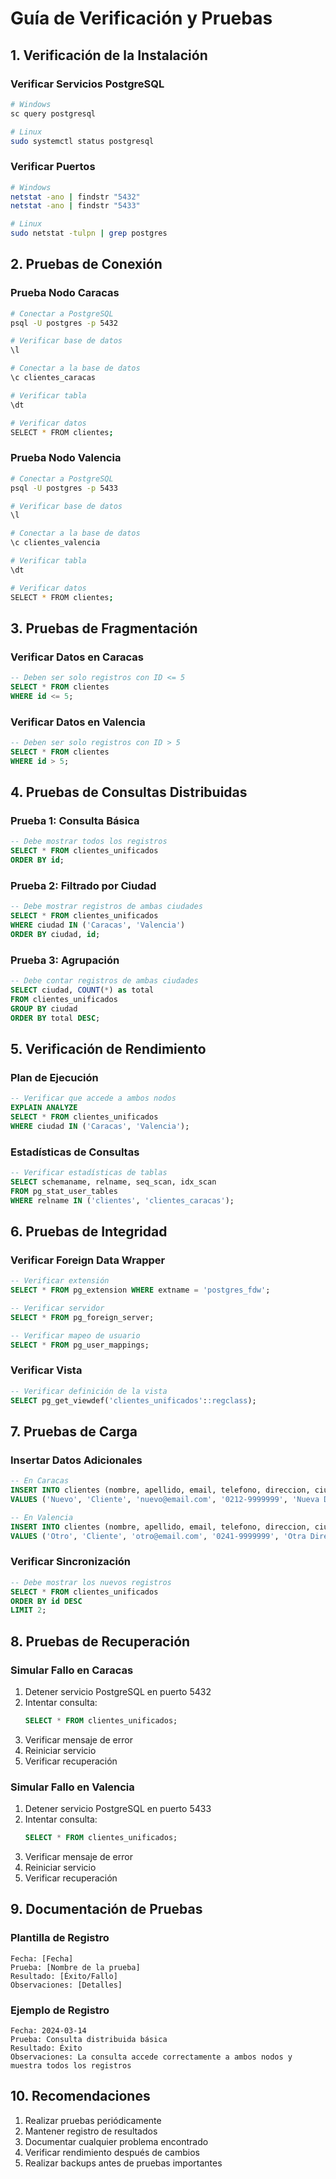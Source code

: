 # Guía de Verificación y Pruebas

## 1. Verificación de la Instalación

### Verificar Servicios PostgreSQL
```bash
# Windows
sc query postgresql

# Linux
sudo systemctl status postgresql
```

### Verificar Puertos
```bash
# Windows
netstat -ano | findstr "5432"
netstat -ano | findstr "5433"

# Linux
sudo netstat -tulpn | grep postgres
```

## 2. Pruebas de Conexión

### Prueba Nodo Caracas
```bash
# Conectar a PostgreSQL
psql -U postgres -p 5432

# Verificar base de datos
\l

# Conectar a la base de datos
\c clientes_caracas

# Verificar tabla
\dt

# Verificar datos
SELECT * FROM clientes;
```

### Prueba Nodo Valencia
```bash
# Conectar a PostgreSQL
psql -U postgres -p 5433

# Verificar base de datos
\l

# Conectar a la base de datos
\c clientes_valencia

# Verificar tabla
\dt

# Verificar datos
SELECT * FROM clientes;
```

## 3. Pruebas de Fragmentación

### Verificar Datos en Caracas
```sql
-- Deben ser solo registros con ID <= 5
SELECT * FROM clientes
WHERE id <= 5;
```

### Verificar Datos en Valencia
```sql
-- Deben ser solo registros con ID > 5
SELECT * FROM clientes
WHERE id > 5;
```

## 4. Pruebas de Consultas Distribuidas

### Prueba 1: Consulta Básica
```sql
-- Debe mostrar todos los registros
SELECT * FROM clientes_unificados
ORDER BY id;
```

### Prueba 2: Filtrado por Ciudad
```sql
-- Debe mostrar registros de ambas ciudades
SELECT * FROM clientes_unificados
WHERE ciudad IN ('Caracas', 'Valencia')
ORDER BY ciudad, id;
```

### Prueba 3: Agrupación
```sql
-- Debe contar registros de ambas ciudades
SELECT ciudad, COUNT(*) as total
FROM clientes_unificados
GROUP BY ciudad
ORDER BY total DESC;
```

## 5. Verificación de Rendimiento

### Plan de Ejecución
```sql
-- Verificar que accede a ambos nodos
EXPLAIN ANALYZE
SELECT * FROM clientes_unificados
WHERE ciudad IN ('Caracas', 'Valencia');
```

### Estadísticas de Consultas
```sql
-- Verificar estadísticas de tablas
SELECT schemaname, relname, seq_scan, idx_scan
FROM pg_stat_user_tables
WHERE relname IN ('clientes', 'clientes_caracas');
```

## 6. Pruebas de Integridad

### Verificar Foreign Data Wrapper
```sql
-- Verificar extensión
SELECT * FROM pg_extension WHERE extname = 'postgres_fdw';

-- Verificar servidor
SELECT * FROM pg_foreign_server;

-- Verificar mapeo de usuario
SELECT * FROM pg_user_mappings;
```

### Verificar Vista
```sql
-- Verificar definición de la vista
SELECT pg_get_viewdef('clientes_unificados'::regclass);
```

## 7. Pruebas de Carga

### Insertar Datos Adicionales
```sql
-- En Caracas
INSERT INTO clientes (nombre, apellido, email, telefono, direccion, ciudad)
VALUES ('Nuevo', 'Cliente', 'nuevo@email.com', '0212-9999999', 'Nueva Dirección', 'Caracas');

-- En Valencia
INSERT INTO clientes (nombre, apellido, email, telefono, direccion, ciudad)
VALUES ('Otro', 'Cliente', 'otro@email.com', '0241-9999999', 'Otra Dirección', 'Valencia');
```

### Verificar Sincronización
```sql
-- Debe mostrar los nuevos registros
SELECT * FROM clientes_unificados
ORDER BY id DESC
LIMIT 2;
```

## 8. Pruebas de Recuperación

### Simular Fallo en Caracas
1. Detener servicio PostgreSQL en puerto 5432
2. Intentar consulta:
   ```sql
   SELECT * FROM clientes_unificados;
   ```
3. Verificar mensaje de error
4. Reiniciar servicio
5. Verificar recuperación

### Simular Fallo en Valencia
1. Detener servicio PostgreSQL en puerto 5433
2. Intentar consulta:
   ```sql
   SELECT * FROM clientes_unificados;
   ```
3. Verificar mensaje de error
4. Reiniciar servicio
5. Verificar recuperación

## 9. Documentación de Pruebas

### Plantilla de Registro
```
Fecha: [Fecha]
Prueba: [Nombre de la prueba]
Resultado: [Éxito/Fallo]
Observaciones: [Detalles]
```

### Ejemplo de Registro
```
Fecha: 2024-03-14
Prueba: Consulta distribuida básica
Resultado: Éxito
Observaciones: La consulta accede correctamente a ambos nodos y muestra todos los registros
```

## 10. Recomendaciones

1. Realizar pruebas periódicamente
2. Mantener registro de resultados
3. Documentar cualquier problema encontrado
4. Verificar rendimiento después de cambios
5. Realizar backups antes de pruebas importantes 